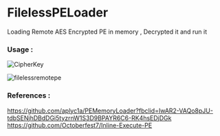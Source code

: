 # FilelessPELoader
Loading Remote AES Encrypted PE in memory , Decrypted it and run it 

### Usage :

![CipherKey](https://user-images.githubusercontent.com/123980007/217600259-d3b8d08a-5d80-4329-9e14-057226e2f3bc.png)


![filelessremotepe](https://user-images.githubusercontent.com/123980007/217600375-ed3f0f48-f9a5-4bf9-839c-8561c4679479.png)


### References :
https://github.com/aplyc1a/PEMemoryLoader?fbclid=IwAR2-VAQo8pJU-tdbSENjhDBdDGi5tyzrnW1S3D9BPAYR6C6-RK4hsEDjDGk
https://github.com/Octoberfest7/Inline-Execute-PE
